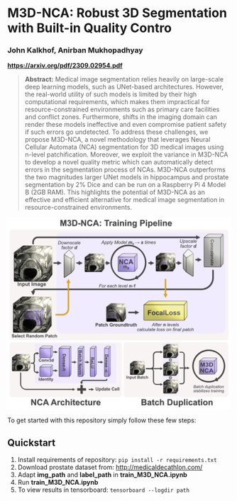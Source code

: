 # M3D-NCA: Robust 3D Segmentation with Built-in Quality Contro
### John Kalkhof, Anirban Mukhopadhyay
__https://arxiv.org/pdf/2309.02954.pdf__

> __Abstract:__ Medical image segmentation relies heavily on large-scale deep learning models, such as UNet-based architectures. However, the real-world utility of such models is limited by their high computational requirements, which makes them impractical for resource-constrained environments such as primary care facilities and conflict zones. Furthermore, shifts in the imaging domain can render these models ineffective and even compromise patient safety if such errors go undetected. To address these challenges, we propose M3D-NCA, a novel methodology that leverages Neural Cellular Automata (NCA) segmentation for 3D medical images using n-level patchification. Moreover, we exploit the variance in M3D-NCA to develop a novel quality metric which can automatically detect errors in the segmentation process of NCAs. M3D-NCA outperforms the two magnitudes larger UNet models in hippocampus and prostate segmentation by 2% Dice and can be run on a Raspberry Pi 4 Model B (2GB RAM). This highlights the potential of M3D-NCA as an effective and efficient alternative for medical image segmentation in resource-constrained environments.

<div>
<img src="/src/images/model_M3DNCA.png" width="600"/>
</div>



To get started with this repository simply follow these few steps:

## Quickstart

1. Install requirements of repository: `pip install -r requirements.txt `
2. Download prostate dataset from: http://medicaldecathlon.com/
3. Adapt **img_path** and **label_path** in **train_M3D_NCA.ipynb**
4. Run **train_M3D_NCA.ipynb**
5. To view results in tensorboard: `tensorboard --logdir path`
